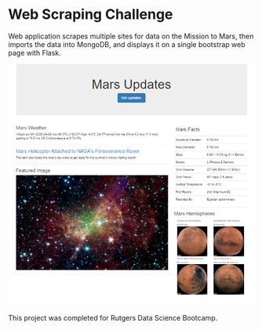 # Web Scraping Challenge

Web application scrapes multiple sites for data on the Mission to Mars, then imports the data into MongoDB, and displays it on a single bootstrap web page with Flask.

![Fig](./imgs/app_screenshot.png)

This project was completed for Rutgers Data Science Bootcamp.
